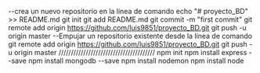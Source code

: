 --crea un nuevo repositorio en la línea de comando
echo "# proyecto_BD" >> README.md 
git init 
git add README.md 
git commit -m "first commit" 
git remote add origin https://github.com/luis9851/proyecto_BD.git
git push -u origin master
--Empujar un repositorio existente desde la línea de comando
git remote add origin https://github.com/luis9851/proyecto_BD.git
git push -u origin master
///////////////////////////////////////
npm init
npm install express --save
npm install mongodb --save
npm install nodemon
npm install node
